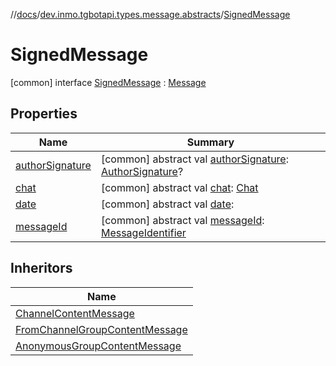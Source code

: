 //[docs](../../../index.md)/[dev.inmo.tgbotapi.types.message.abstracts](../index.md)/[SignedMessage](index.md)



# SignedMessage  
 [common] interface [SignedMessage](index.md) : [Message](../-message/index.md)   


## Properties  
  
|  Name |  Summary | 
|---|---|
| <a name="dev.inmo.tgbotapi.types.message.abstracts/SignedMessage/authorSignature/#/PointingToDeclaration/"></a>[authorSignature](author-signature.md)| <a name="dev.inmo.tgbotapi.types.message.abstracts/SignedMessage/authorSignature/#/PointingToDeclaration/"></a> [common] abstract val [authorSignature](author-signature.md): [AuthorSignature](../../dev.inmo.tgbotapi.types/index.md#%5Bdev.inmo.tgbotapi.types%2FAuthorSignature%2F%2F%2FPointingToDeclaration%2F%5D%2FClasslikes%2F625018081)?   <br>|
| <a name="dev.inmo.tgbotapi.types.message.abstracts/SignedMessage/chat/#/PointingToDeclaration/"></a>[chat](index.md#%5Bdev.inmo.tgbotapi.types.message.abstracts%2FSignedMessage%2Fchat%2F%23%2FPointingToDeclaration%2F%5D%2FProperties%2F625018081)| <a name="dev.inmo.tgbotapi.types.message.abstracts/SignedMessage/chat/#/PointingToDeclaration/"></a> [common] abstract val [chat](index.md#%5Bdev.inmo.tgbotapi.types.message.abstracts%2FSignedMessage%2Fchat%2F%23%2FPointingToDeclaration%2F%5D%2FProperties%2F625018081): [Chat](../../dev.inmo.tgbotapi.types.chat.abstracts/-chat/index.md)   <br>|
| <a name="dev.inmo.tgbotapi.types.message.abstracts/SignedMessage/date/#/PointingToDeclaration/"></a>[date](index.md#%5Bdev.inmo.tgbotapi.types.message.abstracts%2FSignedMessage%2Fdate%2F%23%2FPointingToDeclaration%2F%5D%2FProperties%2F625018081)| <a name="dev.inmo.tgbotapi.types.message.abstracts/SignedMessage/date/#/PointingToDeclaration/"></a> [common] abstract val [date](index.md#%5Bdev.inmo.tgbotapi.types.message.abstracts%2FSignedMessage%2Fdate%2F%23%2FPointingToDeclaration%2F%5D%2FProperties%2F625018081):    <br>|
| <a name="dev.inmo.tgbotapi.types.message.abstracts/SignedMessage/messageId/#/PointingToDeclaration/"></a>[messageId](index.md#%5Bdev.inmo.tgbotapi.types.message.abstracts%2FSignedMessage%2FmessageId%2F%23%2FPointingToDeclaration%2F%5D%2FProperties%2F625018081)| <a name="dev.inmo.tgbotapi.types.message.abstracts/SignedMessage/messageId/#/PointingToDeclaration/"></a> [common] abstract val [messageId](index.md#%5Bdev.inmo.tgbotapi.types.message.abstracts%2FSignedMessage%2FmessageId%2F%23%2FPointingToDeclaration%2F%5D%2FProperties%2F625018081): [MessageIdentifier](../../dev.inmo.tgbotapi.types/index.md#%5Bdev.inmo.tgbotapi.types%2FMessageIdentifier%2F%2F%2FPointingToDeclaration%2F%5D%2FClasslikes%2F625018081)   <br>|


## Inheritors  
  
|  Name | 
|---|
| <a name="dev.inmo.tgbotapi.types.message.abstracts/ChannelContentMessage///PointingToDeclaration/"></a>[ChannelContentMessage](../-channel-content-message/index.md)|
| <a name="dev.inmo.tgbotapi.types.message.abstracts/FromChannelGroupContentMessage///PointingToDeclaration/"></a>[FromChannelGroupContentMessage](../-from-channel-group-content-message/index.md)|
| <a name="dev.inmo.tgbotapi.types.message.abstracts/AnonymousGroupContentMessage///PointingToDeclaration/"></a>[AnonymousGroupContentMessage](../-anonymous-group-content-message/index.md)|

